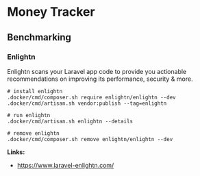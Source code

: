# Money Tracker
## Benchmarking

### Enlightn
Enlightn scans your Laravel app code to provide you actionable recommendations on improving its performance, security & more.
```
# install enlightn
.docker/cmd/composer.sh require enlightn/enlightn --dev
.docker/cmd/artisan.sh vendor:publish --tag=enlightn

# run enlightn
.docker/cmd/artisan.sh enlightn --details

# remove enlightn
.docker/cmd/composer.sh remove enlightn/enlightn --dev
```

**Links:**
- https://www.laravel-enlightn.com/